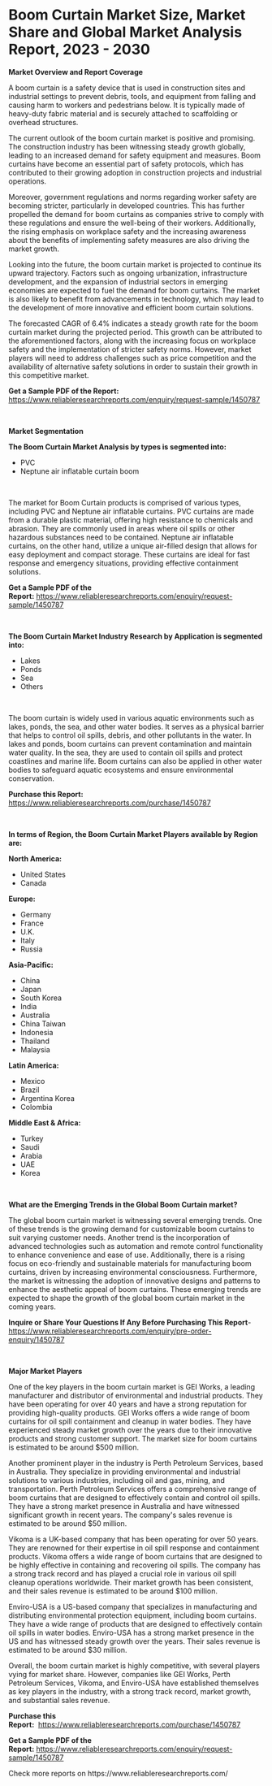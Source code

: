 <p><h1>Boom Curtain Market Size, Market Share and Global Market Analysis Report, 2023 - 2030</h1></p><p><strong>Market Overview and Report Coverage</strong></p>
<p><p>A boom curtain is a safety device that is used in construction sites and industrial settings to prevent debris, tools, and equipment from falling and causing harm to workers and pedestrians below. It is typically made of heavy-duty fabric material and is securely attached to scaffolding or overhead structures.</p><p>The current outlook of the boom curtain market is positive and promising. The construction industry has been witnessing steady growth globally, leading to an increased demand for safety equipment and measures. Boom curtains have become an essential part of safety protocols, which has contributed to their growing adoption in construction projects and industrial operations.</p><p>Moreover, government regulations and norms regarding worker safety are becoming stricter, particularly in developed countries. This has further propelled the demand for boom curtains as companies strive to comply with these regulations and ensure the well-being of their workers. Additionally, the rising emphasis on workplace safety and the increasing awareness about the benefits of implementing safety measures are also driving the market growth.</p><p>Looking into the future, the boom curtain market is projected to continue its upward trajectory. Factors such as ongoing urbanization, infrastructure development, and the expansion of industrial sectors in emerging economies are expected to fuel the demand for boom curtains. The market is also likely to benefit from advancements in technology, which may lead to the development of more innovative and efficient boom curtain solutions.</p><p>The forecasted CAGR of 6.4% indicates a steady growth rate for the boom curtain market during the projected period. This growth can be attributed to the aforementioned factors, along with the increasing focus on workplace safety and the implementation of stricter safety norms. However, market players will need to address challenges such as price competition and the availability of alternative safety solutions in order to sustain their growth in this competitive market.</p></p>
<p><strong>Get a Sample PDF of the Report:</strong> <a href="https://www.reliableresearchreports.com/enquiry/request-sample/1450787">https://www.reliableresearchreports.com/enquiry/request-sample/1450787</a></p>
<p>&nbsp;</p>
<p><strong>Market Segmentation</strong></p>
<p><strong>The Boom Curtain Market Analysis by types is segmented into:</strong></p>
<p><ul><li>PVC</li><li>Neptune air inflatable curtain boom</li></ul></p>
<p>&nbsp;</p>
<p><p>The market for Boom Curtain products is comprised of various types, including PVC and Neptune air inflatable curtains. PVC curtains are made from a durable plastic material, offering high resistance to chemicals and abrasion. They are commonly used in areas where oil spills or other hazardous substances need to be contained. Neptune air inflatable curtains, on the other hand, utilize a unique air-filled design that allows for easy deployment and compact storage. These curtains are ideal for fast response and emergency situations, providing effective containment solutions.</p></p>
<p><strong>Get a Sample PDF of the Report:</strong>&nbsp;<a href="https://www.reliableresearchreports.com/enquiry/request-sample/1450787">https://www.reliableresearchreports.com/enquiry/request-sample/1450787</a></p>
<p>&nbsp;</p>
<p><strong>The Boom Curtain Market Industry Research by Application is segmented into:</strong></p>
<p><ul><li>Lakes</li><li>Ponds</li><li>Sea</li><li>Others</li></ul></p>
<p>&nbsp;</p>
<p><p>The boom curtain is widely used in various aquatic environments such as lakes, ponds, the sea, and other water bodies. It serves as a physical barrier that helps to control oil spills, debris, and other pollutants in the water. In lakes and ponds, boom curtains can prevent contamination and maintain water quality. In the sea, they are used to contain oil spills and protect coastlines and marine life. Boom curtains can also be applied in other water bodies to safeguard aquatic ecosystems and ensure environmental conservation.</p></p>
<p><strong>Purchase this Report:</strong>&nbsp; <a href="https://www.reliableresearchreports.com/purchase/1450787">https://www.reliableresearchreports.com/purchase/1450787</a></p>
<p>&nbsp;</p>
<p><strong>In terms of Region, the Boom Curtain Market Players available by Region are:</strong></p>
<p>
    <p> <strong> North America: </strong>
        <ul>
            <li>United States</li>
            <li>Canada</li>
        </ul>
        </p> 
    <p> <strong> Europe: </strong>
        <ul>
            <li>Germany</li>
            <li>France</li>
            <li>U.K.</li>
            <li>Italy</li>
            <li>Russia</li>
        </ul>
        </p> 
    <p> <strong> Asia-Pacific: </strong>
        <ul>
            <li>China</li>
            <li>Japan</li>
            <li>South Korea</li>
            <li>India</li>
            <li>Australia</li>
            <li>China Taiwan</li>
            <li>Indonesia</li>
            <li>Thailand</li>
            <li>Malaysia</li>
        </ul>
        </p> 
    <p> <strong> Latin America: </strong>
        <ul>
            <li>Mexico</li>
            <li>Brazil</li>
            <li>Argentina Korea</li>
            <li>Colombia</li>
        </ul>
        </p> 
    <p> <strong> Middle East & Africa: </strong>
        <ul>
            <li>Turkey</li>
            <li>Saudi</li>
            <li>Arabia</li>
            <li>UAE</li>
            <li>Korea</li>
        </ul>
    </p>
    </p>
<p>&nbsp;</p>
<p><strong>What are the Emerging Trends in the Global Boom Curtain market?</strong></p>
<p><p>The global boom curtain market is witnessing several emerging trends. One of these trends is the growing demand for customizable boom curtains to suit varying customer needs. Another trend is the incorporation of advanced technologies such as automation and remote control functionality to enhance convenience and ease of use. Additionally, there is a rising focus on eco-friendly and sustainable materials for manufacturing boom curtains, driven by increasing environmental consciousness. Furthermore, the market is witnessing the adoption of innovative designs and patterns to enhance the aesthetic appeal of boom curtains. These emerging trends are expected to shape the growth of the global boom curtain market in the coming years.</p></p>
<p><strong>Inquire or Share Your Questions If Any Before Purchasing This Report</strong>- <a href="https://www.reliableresearchreports.com/enquiry/pre-order-enquiry/1450787">https://www.reliableresearchreports.com/enquiry/pre-order-enquiry/1450787</a></p>
<p>&nbsp;</p>
<p><strong>Major Market Players</strong></p>
<p><p>One of the key players in the boom curtain market is GEI Works, a leading manufacturer and distributor of environmental and industrial products. They have been operating for over 40 years and have a strong reputation for providing high-quality products. GEI Works offers a wide range of boom curtains for oil spill containment and cleanup in water bodies. They have experienced steady market growth over the years due to their innovative products and strong customer support. The market size for boom curtains is estimated to be around $500 million.</p><p>Another prominent player in the industry is Perth Petroleum Services, based in Australia. They specialize in providing environmental and industrial solutions to various industries, including oil and gas, mining, and transportation. Perth Petroleum Services offers a comprehensive range of boom curtains that are designed to effectively contain and control oil spills. They have a strong market presence in Australia and have witnessed significant growth in recent years. The company's sales revenue is estimated to be around $50 million.</p><p>Vikoma is a UK-based company that has been operating for over 50 years. They are renowned for their expertise in oil spill response and containment products. Vikoma offers a wide range of boom curtains that are designed to be highly effective in containing and recovering oil spills. The company has a strong track record and has played a crucial role in various oil spill cleanup operations worldwide. Their market growth has been consistent, and their sales revenue is estimated to be around $100 million.</p><p>Enviro-USA is a US-based company that specializes in manufacturing and distributing environmental protection equipment, including boom curtains. They have a wide range of products that are designed to effectively contain oil spills in water bodies. Enviro-USA has a strong market presence in the US and has witnessed steady growth over the years. Their sales revenue is estimated to be around $30 million.</p><p>Overall, the boom curtain market is highly competitive, with several players vying for market share. However, companies like GEI Works, Perth Petroleum Services, Vikoma, and Enviro-USA have established themselves as key players in the industry, with a strong track record, market growth, and substantial sales revenue.</p></p>
<p><strong>Purchase this Report:</strong>&nbsp;&nbsp;<a href="https://www.reliableresearchreports.com/purchase/1450787">https://www.reliableresearchreports.com/purchase/1450787</a></p>
<p></p>
<p><strong>Get a Sample PDF of the Report:</strong>&nbsp;<a href="https://www.reliableresearchreports.com/enquiry/request-sample/1450787">https://www.reliableresearchreports.com/enquiry/request-sample/1450787</a></p>
<p>Check more reports on https://www.reliableresearchreports.com/</p>